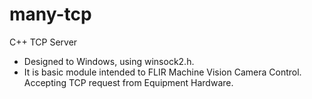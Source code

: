 # many-tcp
C++ TCP Server
- Designed to Windows, using winsock2.h.
- It is basic module intended to FLIR Machine Vision Camera Control. Accepting TCP request from Equipment Hardware.
